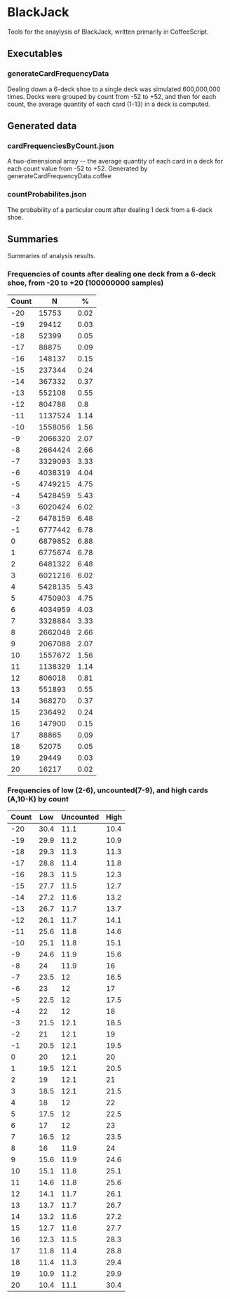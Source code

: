 # BlackJack

Tools for the anaylysis of BlackJack, written primarily in CoffeeScript.

## Executables

### generateCardFrequencyData
Dealing down a 6-deck shoe to a single deck was simulated 600,000,000 times. Decks were grouped by count from -52 to +52, and then for each count, the average quantity of each card (1-13) in a deck is computed.

## Generated data

### cardFrequenciesByCount.json
A two-dimensional array -- the average quantity of each card in a deck for each count value from -52 to +52. Generated by generateCardFrequencyData.coffee

### countProbabilites.json
The probability of a particular count after dealing 1 deck from a 6-deck shoe.

## Summaries
Summaries of analysis results.

### Frequencies of counts after dealing one deck from a 6-deck shoe, from -20 to +20 (100000000 samples)
| Count |    N    |  %   |
|-------|---------|------|
|  -20  |  15753  | 0.02 |
|  -19  |  29412  | 0.03 |
|  -18  |  52399  | 0.05 |
|  -17  |  88875  | 0.09 |
|  -16  | 148137  | 0.15 |
|  -15  | 237344  | 0.24 |
|  -14  | 367332  | 0.37 |
|  -13  | 552108  | 0.55 |
|  -12  | 804788  | 0.8  |
|  -11  | 1137524 | 1.14 |
|  -10  | 1558056 | 1.56 |
|  -9   | 2066320 | 2.07 |
|  -8   | 2664424 | 2.66 |
|  -7   | 3329093 | 3.33 |
|  -6   | 4038319 | 4.04 |
|  -5   | 4749215 | 4.75 |
|  -4   | 5428459 | 5.43 |
|  -3   | 6020424 | 6.02 |
|  -2   | 6478159 | 6.48 |
|  -1   | 6777442 | 6.78 |
|   0   | 6879852 | 6.88 |
|   1   | 6775674 | 6.78 |
|   2   | 6481322 | 6.48 |
|   3   | 6021216 | 6.02 |
|   4   | 5428135 | 5.43 |
|   5   | 4750903 | 4.75 |
|   6   | 4034959 | 4.03 |
|   7   | 3328884 | 3.33 |
|   8   | 2662048 | 2.66 |
|   9   | 2067088 | 2.07 |
|  10   | 1557672 | 1.56 |
|  11   | 1138329 | 1.14 |
|  12   | 806018  | 0.81 |
|  13   | 551893  | 0.55 |
|  14   | 368270  | 0.37 |
|  15   | 236492  | 0.24 |
|  16   | 147900  | 0.15 |
|  17   |  88865  | 0.09 |
|  18   |  52075  | 0.05 |
|  19   |  29449  | 0.03 |
|  20   |  16217  | 0.02 |

### Frequencies of low (2-6), uncounted(7-9), and high cards (A,10-K) by count
| Count | Low  | Uncounted | High |
|-------|------|-----------|------|
|  -20  | 30.4 |   11.1    | 10.4 |
|  -19  | 29.9 |   11.2    | 10.9 |
|  -18  | 29.3 |   11.3    | 11.3 |
|  -17  | 28.8 |   11.4    | 11.8 |
|  -16  | 28.3 |   11.5    | 12.3 |
|  -15  | 27.7 |   11.5    | 12.7 |
|  -14  | 27.2 |   11.6    | 13.2 |
|  -13  | 26.7 |   11.7    | 13.7 |
|  -12  | 26.1 |   11.7    | 14.1 |
|  -11  | 25.6 |   11.8    | 14.6 |
|  -10  | 25.1 |   11.8    | 15.1 |
|  -9   | 24.6 |   11.9    | 15.6 |
|  -8   |  24  |   11.9    |  16  |
|  -7   | 23.5 |    12     | 16.5 |
|  -6   |  23  |    12     |  17  |
|  -5   | 22.5 |    12     | 17.5 |
|  -4   |  22  |    12     |  18  |
|  -3   | 21.5 |   12.1    | 18.5 |
|  -2   |  21  |   12.1    |  19  |
|  -1   | 20.5 |   12.1    | 19.5 |
|   0   |  20  |   12.1    |  20  |
|   1   | 19.5 |   12.1    | 20.5 |
|   2   |  19  |   12.1    |  21  |
|   3   | 18.5 |   12.1    | 21.5 |
|   4   |  18  |    12     |  22  |
|   5   | 17.5 |    12     | 22.5 |
|   6   |  17  |    12     |  23  |
|   7   | 16.5 |    12     | 23.5 |
|   8   |  16  |   11.9    |  24  |
|   9   | 15.6 |   11.9    | 24.6 |
|  10   | 15.1 |   11.8    | 25.1 |
|  11   | 14.6 |   11.8    | 25.6 |
|  12   | 14.1 |   11.7    | 26.1 |
|  13   | 13.7 |   11.7    | 26.7 |
|  14   | 13.2 |   11.6    | 27.2 |
|  15   | 12.7 |   11.6    | 27.7 |
|  16   | 12.3 |   11.5    | 28.3 |
|  17   | 11.8 |   11.4    | 28.8 |
|  18   | 11.4 |   11.3    | 29.4 |
|  19   | 10.9 |   11.2    | 29.9 |
|  20   | 10.4 |   11.1    | 30.4 |
